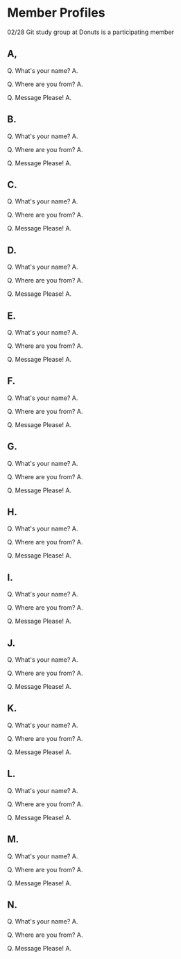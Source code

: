 
# Member Profiles


02/28 Git study group at Donuts is a participating member

## A, 

Q. What's your name?
A. 

Q. Where are you from?
A.

Q. Message Please!
A.

## B.

Q. What's your name?
A. 

Q. Where are you from?
A.

Q. Message Please!
A.

## C.

Q. What's your name?
A. 

Q. Where are you from?
A.

Q. Message Please!
A.

## D.

Q. What's your name?
A. 

Q. Where are you from?
A.

Q. Message Please!
A.

## E.

Q. What's your name?
A. 

Q. Where are you from?
A.

Q. Message Please!
A.

## F.

Q. What's your name?
A. 

Q. Where are you from?
A.

Q. Message Please!
A.

## G.

Q. What's your name?
A. 

Q. Where are you from?
A.

Q. Message Please!
A.

## H.

Q. What's your name?
A. 

Q. Where are you from?
A.

Q. Message Please!
A.

## I.

Q. What's your name?
A. 

Q. Where are you from?
A.

Q. Message Please!
A.

## J.

Q. What's your name?
A. 

Q. Where are you from?
A.

Q. Message Please!
A.

## K.

Q. What's your name?
A. 

Q. Where are you from?
A.

Q. Message Please!
A.

## L.

Q. What's your name?
A. 

Q. Where are you from?
A.

Q. Message Please!
A.

## M.

Q. What's your name?
A. 

Q. Where are you from?
A.

Q. Message Please!
A.

## N.

Q. What's your name?
A. 

Q. Where are you from?
A.

Q. Message Please!
A.
